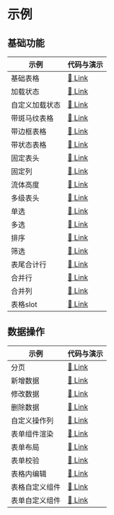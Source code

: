 # 示例

## 基础功能

| 示例 | 代码与演示 |
| --- | --- |
| 基础表格 | [:link: Link](https://d2.pub/d2-admin/preview/#/demo/d2-crud/demo1) |
| 加载状态 | [:link: Link](https://d2.pub/d2-admin/preview/#/demo/d2-crud/demo27) |
| 自定义加载状态 | [:link: Link](https://d2.pub/d2-admin/preview/#/demo/d2-crud/demo28) |
| 带斑马纹表格 | [:link: Link](https://d2.pub/d2-admin/preview/#/demo/d2-crud/demo2) |
| 带边框表格 | [:link: Link](https://d2.pub/d2-admin/preview/#/demo/d2-crud/demo3) |
| 带状态表格 | [:link: Link](https://d2.pub/d2-admin/preview/#/demo/d2-crud/demo4) |
| 固定表头 | [:link: Link](https://d2.pub/d2-admin/preview/#/demo/d2-crud/demo5) |
| 固定列 | [:link: Link](https://d2.pub/d2-admin/preview/#/demo/d2-crud/demo6) |
| 流体高度 | [:link: Link](https://d2.pub/d2-admin/preview/#/demo/d2-crud/demo7) |
| 多级表头 | [:link: Link](https://d2.pub/d2-admin/preview/#/demo/d2-crud/demo8) |
| 单选 | [:link: Link](https://d2.pub/d2-admin/preview/#/demo/d2-crud/demo9) |
| 多选 | [:link: Link](https://d2.pub/d2-admin/preview/#/demo/d2-crud/demo10) |
| 排序 | [:link: Link](https://d2.pub/d2-admin/preview/#/demo/d2-crud/demo11) |
| 筛选 | [:link: Link](https://d2.pub/d2-admin/preview/#/demo/d2-crud/demo12) |
| 表尾合计行 | [:link: Link](https://d2.pub/d2-admin/preview/#/demo/d2-crud/demo13) |
| 合并行 | [:link: Link](https://d2.pub/d2-admin/preview/#/demo/d2-crud/demo14) |
| 合并列 | [:link: Link](https://d2.pub/d2-admin/preview/#/demo/d2-crud/demo15) |
| 表格slot | [:link: Link](https://d2.pub/d2-admin/preview/#/demo/d2-crud/demo24) |

## 数据操作

| 示例 | 代码与演示 |
| --- | --- |
| 分页 | [:link: Link](https://d2.pub/d2-admin/preview/#/demo/d2-crud/demo29) |
| 新增数据 | [:link: Link](https://d2.pub/d2-admin/preview/#/demo/d2-crud/demo16) |
| 修改数据 | [:link: Link](https://d2.pub/d2-admin/preview/#/demo/d2-crud/demo17) |
| 删除数据 | [:link: Link](https://d2.pub/d2-admin/preview/#/demo/d2-crud/demo18) |
| 自定义操作列 | [:link: Link](https://d2.pub/d2-admin/preview/#/demo/d2-crud/demo19) |
| 表单组件渲染 | [:link: Link](https://d2.pub/d2-admin/preview/#/demo/d2-crud/demo20) |
| 表单布局 | [:link: Link](https://d2.pub/d2-admin/preview/#/demo/d2-crud/demo21) |
| 表单校验 | [:link: Link](https://d2.pub/d2-admin/preview/#/demo/d2-crud/demo22) |
| 表格内编辑 | [:link: Link](https://d2.pub/d2-admin/preview/#/demo/d2-crud/demo23) |
| 表格自定义组件 | [:link: Link](https://d2.pub/d2-admin/preview/#/demo/d2-crud/demo25) |
| 表单自定义组件 | [:link: Link](https://d2.pub/d2-admin/preview/#/demo/d2-crud/demo26) |
